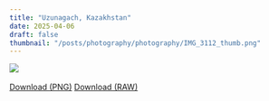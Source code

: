 ```yaml
---
title: "Uzunagach, Kazakhstan"
date: 2025-04-06
draft: false
thumbnail: "/posts/photography/photography/IMG_3112_thumb.png"
---
```

<img src="/posts/photography/photography/IMG_3112_thumb.png">
<br>
<br>
<a href="https://www.icloud.com/iclouddrive/03cEb2iQHDQVTRfsncI-NKi1w#IMG%5F3112%5Fedited" class="btn">Download (PNG)</a>
<a href="https://www.icloud.com/iclouddrive/07a2_EMrCtkvf7DEau82C9pcQ#IMG_3112" class="btn">Download (RAW)</a>